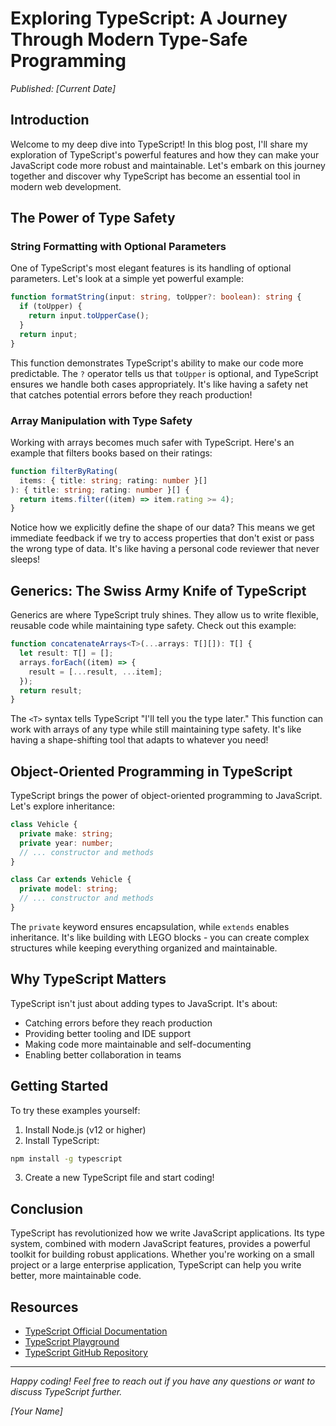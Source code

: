 # Exploring TypeScript: A Journey Through Modern Type-Safe Programming

_Published: [Current Date]_

## Introduction

Welcome to my deep dive into TypeScript! In this blog post, I'll share my exploration of TypeScript's powerful features and how they can make your JavaScript code more robust and maintainable. Let's embark on this journey together and discover why TypeScript has become an essential tool in modern web development.

## The Power of Type Safety

### String Formatting with Optional Parameters

One of TypeScript's most elegant features is its handling of optional parameters. Let's look at a simple yet powerful example:

```typescript
function formatString(input: string, toUpper?: boolean): string {
  if (toUpper) {
    return input.toUpperCase();
  }
  return input;
}
```

This function demonstrates TypeScript's ability to make our code more predictable. The `?` operator tells us that `toUpper` is optional, and TypeScript ensures we handle both cases appropriately. It's like having a safety net that catches potential errors before they reach production!

### Array Manipulation with Type Safety

Working with arrays becomes much safer with TypeScript. Here's an example that filters books based on their ratings:

```typescript
function filterByRating(
  items: { title: string; rating: number }[]
): { title: string; rating: number }[] {
  return items.filter((item) => item.rating >= 4);
}
```

Notice how we explicitly define the shape of our data? This means we get immediate feedback if we try to access properties that don't exist or pass the wrong type of data. It's like having a personal code reviewer that never sleeps!

## Generics: The Swiss Army Knife of TypeScript

Generics are where TypeScript truly shines. They allow us to write flexible, reusable code while maintaining type safety. Check out this example:

```typescript
function concatenateArrays<T>(...arrays: T[][]): T[] {
  let result: T[] = [];
  arrays.forEach((item) => {
    result = [...result, ...item];
  });
  return result;
}
```

The `<T>` syntax tells TypeScript "I'll tell you the type later." This function can work with arrays of any type while still maintaining type safety. It's like having a shape-shifting tool that adapts to whatever you need!

## Object-Oriented Programming in TypeScript

TypeScript brings the power of object-oriented programming to JavaScript. Let's explore inheritance:

```typescript
class Vehicle {
  private make: string;
  private year: number;
  // ... constructor and methods
}

class Car extends Vehicle {
  private model: string;
  // ... constructor and methods
}
```

The `private` keyword ensures encapsulation, while `extends` enables inheritance. It's like building with LEGO blocks - you can create complex structures while keeping everything organized and maintainable.

## Why TypeScript Matters

TypeScript isn't just about adding types to JavaScript. It's about:

- Catching errors before they reach production
- Providing better tooling and IDE support
- Making code more maintainable and self-documenting
- Enabling better collaboration in teams

## Getting Started

To try these examples yourself:

1. Install Node.js (v12 or higher)
2. Install TypeScript:

```bash
npm install -g typescript
```

3. Create a new TypeScript file and start coding!

## Conclusion

TypeScript has revolutionized how we write JavaScript applications. Its type system, combined with modern JavaScript features, provides a powerful toolkit for building robust applications. Whether you're working on a small project or a large enterprise application, TypeScript can help you write better, more maintainable code.

## Resources

- [TypeScript Official Documentation](https://www.typescriptlang.org/docs/)
- [TypeScript Playground](https://www.typescriptlang.org/play)
- [TypeScript GitHub Repository](https://github.com/microsoft/TypeScript)

---

_Happy coding! Feel free to reach out if you have any questions or want to discuss TypeScript further._

_[Your Name]_
